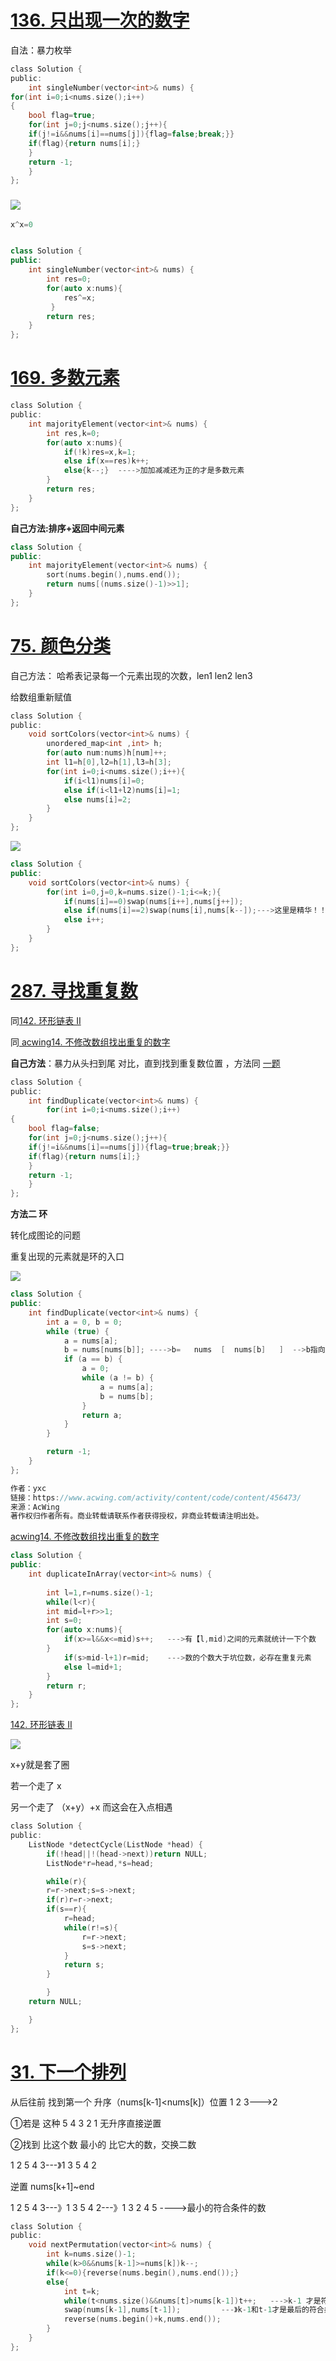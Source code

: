 # [136. 只出现一次的数字](https://leetcode.cn/problems/single-number/)

自法：暴力枚举

```C
class Solution {
public:
    int singleNumber(vector<int>& nums) {
for(int i=0;i<nums.size();i++)
{
    bool flag=true;
    for(int j=0;j<nums.size();j++){
    if(j!=i&&nums[i]==nums[j]){flag=false;break;}}
    if(flag){return nums[i];}
    }
    return -1;
    }
};
```

### ![](技巧_md_files/c2306ae0-bdb4-11ee-bd4d-8b1cee2ed2ca.jpeg?v=1\&type=image)

```C++
x^x=0


class Solution {
public:
    int singleNumber(vector<int>& nums) {
        int res=0;
        for(auto x:nums){
            res^=x;
         }
        return res;
    }
};
```

# [169. 多数元素](https://leetcode.cn/problems/majority-element/)

```C
class Solution {
public:
    int majorityElement(vector<int>& nums) {
        int res,k=0;
        for(auto x:nums){
            if(!k)res=x,k=1;
            else if(x==res)k++;
            else{k--;}  ---->加加减减还为正的才是多数元素 
        }
        return res;
    }
};
```

**自己方法:排序+返回中间元素**

```C++
class Solution {
public:
    int majorityElement(vector<int>& nums) {
        sort(nums.begin(),nums.end());
        return nums[(nums.size()-1)>>1];
    }
};
```

# &#x20;[75. 颜色分类](https://leetcode.cn/problems/sort-colors/)

自己方法： 哈希表记录每一个元素出现的次数，len1 len2 len3

&#x20;                  给数组重新赋值

```C
class Solution {
public:
    void sortColors(vector<int>& nums) {
        unordered_map<int ,int> h;
        for(auto num:nums)h[num]++;
        int l1=h[0],l2=h[1],l3=h[3];
        for(int i=0;i<nums.size();i++){
            if(i<l1)nums[i]=0;
            else if(i<l1+l2)nums[i]=1;
            else nums[i]=2;
        }
    }
};
```

![](技巧_md_files/62c71e00-bdb9-11ee-bd4d-8b1cee2ed2ca.jpeg?v=1\&type=image)

```C++
class Solution {
public:
    void sortColors(vector<int>& nums) {
        for(int i=0,j=0,k=nums.size()-1;i<=k;){
            if(nums[i]==0)swap(nums[i++],nums[j++]);
            else if(nums[i]==2)swap(nums[i],nums[k--]);--->这里是精华！！！
            else i++;
        }
    }
};
```

# [287. 寻找重复数](https://leetcode.cn/problems/find-the-duplicate-number/)

同[142. 环形链表 II](https://leetcode.cn/problems/linked-list-cycle-ii/)

同[ acwing14. 不修改数组找出重复的数字](https://www.acwing.com/problem/content/15/)



**自己方法**：暴力从头扫到尾 对比，直到找到重复数位置 ，方法同 [一题](https://leetcode.cn/problems/single-number/)

```C
class Solution {
public:
    int findDuplicate(vector<int>& nums) {
        for(int i=0;i<nums.size();i++)
{
    bool flag=false;
    for(int j=0;j<nums.size();j++){
    if(j!=i&&nums[i]==nums[j]){flag=true;break;}}
    if(flag){return nums[i];}
    }
    return -1;
    }
};
```

**方法二 环**

转化成图论的问题

重复出现的元素就是环的入口

![](技巧_md_files/80af4f40-bdbf-11ee-bd4d-8b1cee2ed2ca.jpeg?v=1\&type=image)



```C++
class Solution {
public:
    int findDuplicate(vector<int>& nums) {
        int a = 0, b = 0;
        while (true) {
            a = nums[a];
            b = nums[nums[b]]; ---->b=   nums  [  nums[b]   ]  -->b指向元素下一个的下一个 ，也就是走两步
            if (a == b) {
                a = 0;
                while (a != b) {
                    a = nums[a];
                    b = nums[b];
                }
                return a;
            }
        }

        return -1;
    }
};

作者：yxc
链接：https://www.acwing.com/activity/content/code/content/456473/
来源：AcWing
著作权归作者所有。商业转载请联系作者获得授权，非商业转载请注明出处。
```







[acwing14. 不修改数组找出重复的数字](https://www.acwing.com/problem/content/15/)

```C++
class Solution {
public:
    int duplicateInArray(vector<int>& nums) {
        
        int l=1,r=nums.size()-1;
        while(l<r){
        int mid=l+r>>1;
        int s=0;
        for(auto x:nums){
            if(x>=l&&x<=mid)s++;   --->有【l,mid)之间的元素就统计一下个数
        }
            if(s>mid-l+1)r=mid;    --->数的个数大于坑位数，必存在重复元素
            else l=mid+1;
        }
        return r;
    }
};
```





[142. 环形链表 II](https://leetcode.cn/problems/linked-list-cycle-ii/)



![](技巧_md_files/6bcd6740-bf01-11ee-9245-5b49055d0f7c.jpeg?v=1\&type=image)



x+y就是套了圈



若一个走了 x

另一个走了 （x+y）+x  而这会在入点相遇

```C
class Solution {
public:
    ListNode *detectCycle(ListNode *head) {
        if(!head||!(head->next))return NULL;
        ListNode*r=head,*s=head;

        while(r){
        r=r->next;s=s->next;
        if(r)r=r->next;
        if(s==r){
            r=head;
            while(r!=s){
                r=r->next;
                s=s->next;
            }
            return s;
        }    

        }
    return NULL;

    }
};
```



# [31. 下一个排列](https://leetcode.cn/problems/next-permutation/)

从后往前 找到第一个 升序（nums\[k-1]\<nums\[k]）位置   1 2 3--->2

①若是 这种 5 4 3 2 1 无升序直接逆置



②找到 比这个数   最小的 比它大的数，交换二数

1 2 5 4 3---》1 3 5 4 2    &#x20;



逆置  nums\[k+1]\~end

1 2 5 4 3---》1 3 5 4 2---》1 3 2 4 5  ---->最小的符合条件的数





```C
class Solution {
public:
    void nextPermutation(vector<int>& nums) {
        int k=nums.size()-1;
        while(k>0&&nums[k-1]>=nums[k])k--;
        if(k<=0){reverse(nums.begin(),nums.end());}
        else{
            int t=k;
            while(t<nums.size()&&nums[t]>nums[k-1])t++;   --->k-1 才是符合条件（升序）的位置
            swap(nums[k-1],nums[t-1]);         ---》k-1和t-1才是最后的符合条件的位置
            reverse(nums.begin()+k,nums.end());
        }
    }
};
```


